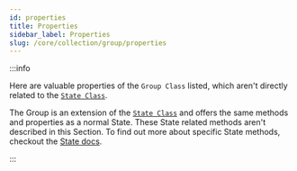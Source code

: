 ```yaml
---
id: properties
title: Properties
sidebar_label: Properties
slug: /core/collection/group/properties
---
```


:::info

Here are valuable properties of the `Group Class` listed,
which aren't directly related to the [`State Class`](../../state/Introduction.md).

The Group is an extension of the [`State Class`](../../state/Introduction.md)
and offers the same methods and properties as a normal State.
These State related methods aren't described in this Section.
To find out more about specific State methods, 
checkout the [State docs](../../state/Introduction.md).

:::
